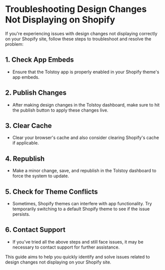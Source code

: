 # Troubleshooting Design Changes Not Displaying on Shopify

If you're experiencing issues with design changes not displaying correctly on your Shopify site, follow these steps to troubleshoot and resolve the problem:

## 1. Check App Embeds
- Ensure that the Tolstoy app is properly enabled in your Shopify theme's app embeds.

## 2. Publish Changes
- After making design changes in the Tolstoy dashboard, make sure to hit the publish button to apply these changes live.

## 3. Clear Cache
- Clear your browser's cache and also consider clearing Shopify's cache if applicable.

## 4. Republish
- Make a minor change, save, and republish in the Tolstoy dashboard to force the system to update.

## 5. Check for Theme Conflicts
- Sometimes, Shopify themes can interfere with app functionality. Try temporarily switching to a default Shopify theme to see if the issue persists.

## 6. Contact Support
- If you've tried all the above steps and still face issues, it may be necessary to contact support for further assistance.

This guide aims to help you quickly identify and solve issues related to design changes not displaying on your Shopify site.